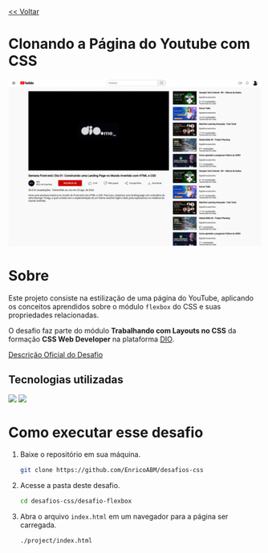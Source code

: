 [<< Voltar](/README.md)

# Clonando a Página do Youtube com CSS

<div align="center">
    <img src="docs/website-print.png" alt="Print do website" width="800px">
</div>


# Sobre

Este projeto consiste na estilização de uma página do YouTube, aplicando os conceitos aprendidos sobre o módulo `flexbox` do CSS e suas propriedades relacionadas.  

O desafio faz parte do módulo **Trabalhando com Layouts no CSS** da formação **CSS Web Developer** na plataforma [DIO](https://www.dio.me/).

[Descrição Oficial do Desafio](https://www.figma.com/file/lrRWUZPKnqMDZrSDJmZxUS/Desafio-de-Flexbox---DIO?node-id=0%3A1)

## Tecnologias utilizadas

<img width='50' src="https://cdn.jsdelivr.net/gh/devicons/devicon@latest/icons/html5/html5-original.svg" />
<img width='50' src="https://cdn.jsdelivr.net/gh/devicons/devicon@latest/icons/css3/css3-original.svg" /> 

# Como executar esse desafio

1. Baixe o repositório em sua máquina.
    ```bash
    git clone https://github.com/EnricoABM/desafios-css
    ```

2. Acesse a pasta deste desafio.
    ```bash
    cd desafios-css/desafio-flexbox
    ```

3. Abra o arquivo `index.html` em um navegador para a página ser carregada.
    ```bash
    ./project/index.html
    ```